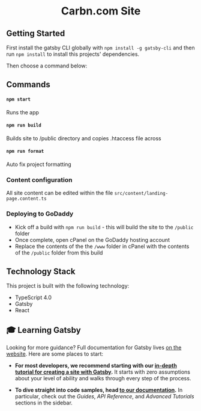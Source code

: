 
<h1 align="center">
  Carbn.com Site
</h1>

## Getting Started
First install the gatsby CLI globally with `npm install -g gatsby-cli` and then run `npm install` to install this projects' dependencies.

Then choose a command below:

## Commands

#### `npm start`
Runs the app

#### `npm run build`
Builds site to /public directory and copies .htaccess file across

#### `npm run format`
Auto fix project formatting 


### Content configuration
All site content can be edited within the file `src/content/landing-page.content.ts`

### Deploying to GoDaddy
 - Kick off a build with `npm run build` - this will build the site to the `/public` folder
 - Once complete, open cPanel on the GoDaddy hosting account
 - Replace the contents of the the `/www` folder in cPanel with the 
 contents of the `/public` folder from this build

## Technology Stack
This project is built with the following technology:
 - TypeScript 4.0
 - Gatsby
 - React

## 🎓 Learning Gatsby

Looking for more guidance? Full documentation for Gatsby lives [on the website](https://www.gatsbyjs.com/). Here are some places to start:

- **For most developers, we recommend starting with our [in-depth tutorial for creating a site with Gatsby](https://www.gatsbyjs.com/tutorial/).** It starts with zero assumptions about your level of ability and walks through every step of the process.

- **To dive straight into code samples, head [to our documentation](https://www.gatsbyjs.com/docs/).** In particular, check out the _Guides_, _API Reference_, and _Advanced Tutorials_ sections in the sidebar.

